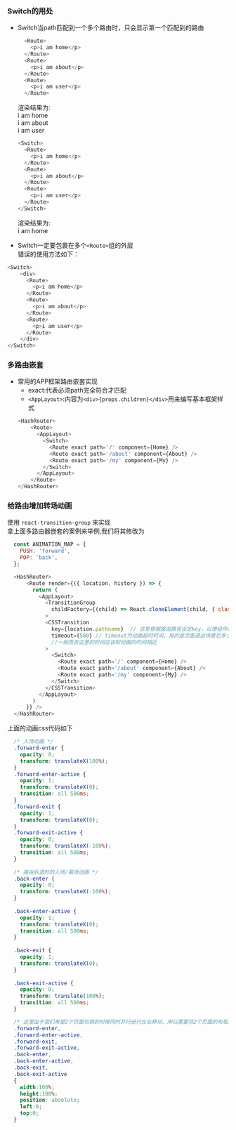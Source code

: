 
### Switch的用处  
* Switch当path匹配到一个多个路由时，只会显示第一个匹配到的路由  
  ```javascript
    <Route>
      <p>i am home</p>
    </Route>
    <Route>
      <p>i am about</p>
    </Route>
    <Route>
      <p>i am user</p>
    </Route>
  ```
  渲染结果为:  
  i am home  
  i am about  
  i am user  

  ```javascript
  <Switch>
    <Route>
      <p>i am home</p>
    </Route>
    <Route>
      <p>i am about</p>
    </Route>
    <Route>
      <p>i am user</p>
    </Route>
  </Switch>
  ```
  渲染结果为:  
  i am home  

* Switch一定要包裹在多个`<Route>`组的外层  
错误的使用方法如下：
```javascript
<Switch>
    <div>
      <Route>
        <p>i am home</p>
      </Route>
      <Route>
        <p>i am about</p>
      </Route>
      <Route>
        <p>i am user</p>
      </Route>
    </div>
</Switch>
```

### 多路由嵌套
* 常用的APP框架路由嵌套实现
  * exact:代表必须path完全符合才匹配  
  * `<AppLayout>`:内容为`<div>{props.children}</div>`用来编写基本框架样式
  ```javascript
  <HashRouter>
      <Route>
        <AppLayout>
          <Switch>
            <Route exact path='/' component={Home} />
            <Route exact path='/about' component={About} />
            <Route exact path='/my' component={My} />
          </Switch>
        </AppLayout>
      </Route>
  </HashRouter>
  ```

### 给路由增加转场动画  
使用 `react-transition-group` 来实现  
拿上面多路由器嵌套的案例来举例,我们将其修改为  

```javascript
  const ANIMATION_MAP = {
    PUSH: 'forward',
    POP: 'back',
  };

  <HashRouter>
      <Route render={({ location, history }) => {
        return (
          <AppLayout>
            <TransitionGroup
              childFactory={(child) => React.cloneElement(child, { classNames: ANIMATION_MAP[history.action] })} // 控制路由时前进还是后退，以便实现不同的转场效果
            >
            <CSSTransition 
              key={location.pathname}  // 这里根据路由路径设定key，以便组件能识别出页面的唯一性
              timeout={500} // timeout为动画超时时间，指的是页面退出场景后多少时间后会将整个DOM销毁,如果这里设置的时间够长,那么页面就有类似缓存的效果,不会被清除
              //一般而言这里的时间应该和动画的时间相近
            >
              <Switch>
                <Route exact path='/' component={Home} />
                <Route exact path='/about' component={About} />
                <Route exact path='/my' component={My} />
              </Switch>
            </CSSTransition>
          </AppLayout>
        )
      }} />
  </HashRouter>
```

上面的动画css代码如下
```css
  /* 入场动画 */
  .forward-enter {
    opacity: 0;
    transform: translateX(100%);
  }
  .forward-enter-active {
    opacity: 1;
    transform: translateX(0);
    transition: all 500ms;
  }
  .forward-exit {
    opacity: 1;
    transform: translateX(0);
  }
  .forward-exit-active {
    opacity: 0;
    transform: translateX(-100%);
    transition: all 500ms;
  }
  
  /* 路由后退时的入场/离场动画 */
  .back-enter {
    opacity: 0;
    transform: translateX(-100%);
  }
  
  .back-enter-active {
    opacity: 1;
    transform: translateX(0);
    transition: all 500ms;
  }
  
  .back-exit {
    opacity: 1;
    transform: translateX(0);
  }
  
  .back-exit-active {
    opacity: 0;
    transform: translate(100%);
    transition: all 500ms;
  }

  /* 这里由于我们希望2个页面切换的时候同时并行进行左右移动，所以需要将2个页面的布局定位进行并列处理，根据你的情况调整就行 */
  .forward-enter,
  .forward-enter-active,
  .forward-exit,
  .forward-exit-active,
  .back-enter,
  .back-enter-active,
  .back-exit,
  .back-exit-active
  {
    width:100%;
    height:100%;
    position: absolute;
    left:0;
    top:0;
  }
```